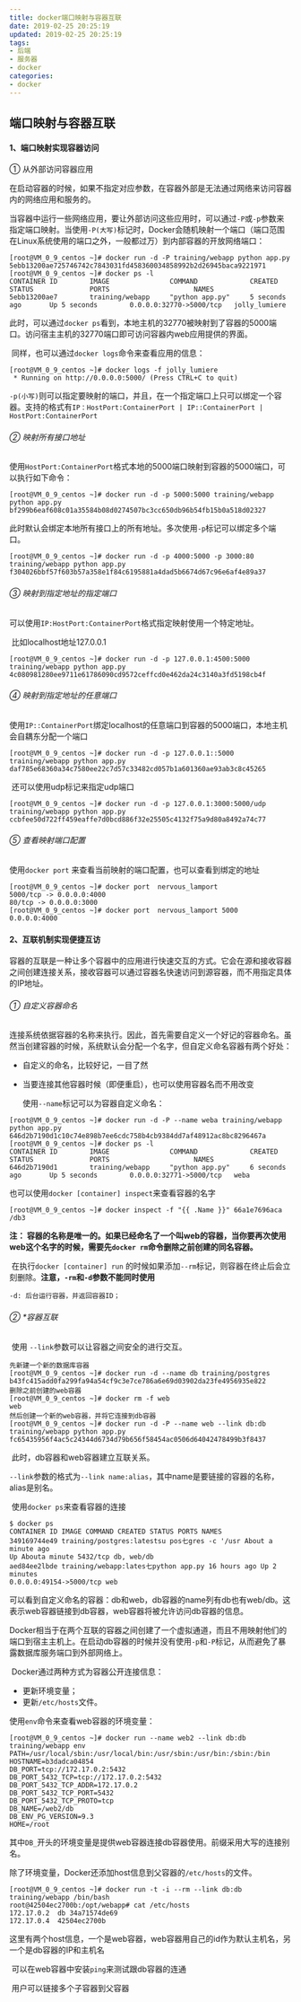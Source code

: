 ```yaml
---
title: docker端口映射与容器互联
date: 2019-02-25 20:25:19
updated: 2019-02-25 20:25:19
tags:
- 后端
- 服务器
- docker
categories:
- docker
---
```


## 端口映射与容器互联

#### 1、端口映射实现容器访问

① 从外部访问容器应用

​	在启动容器的时候，如果不指定对应参数，在容器外部是无法通过网络来访问容器内的网络应用和服务的。

​	当容器中运行一些网络应用，要让外部访问这些应用时，可以通过`-P`或`-p`参数来指定端口映射。当使用`-P(大写)`标记时，Docker会随机映射一个端口（端口范围在Linux系统使用的端口之外，一般都过万）到内部容器的开放网络端口：

```
[root@VM_0_9_centos ~]# docker run -d -P training/webapp python app.py
5ebb13200ae725746742c7843031fd458360034858992b2d26945baca9221971
[root@VM_0_9_centos ~]# docker ps -l
CONTAINER ID        IMAGE               COMMAND             CREATED             STATUS              PORTS                     NAMES
5ebb13200ae7        training/webapp     "python app.py"     5 seconds ago       Up 5 seconds        0.0.0.0:32770->5000/tcp   jolly_lumiere
```

​	此时，可以通过`docker ps`看到，本地主机的32770被映射到了容器的5000端口。访问宿主主机的32770端口即可访问容器内web应用提供的界面。

​	同样，也可以通过`docker logs`命令来查看应用的信息：

```
[root@VM_0_9_centos ~]# docker logs -f jolly_lumiere
 * Running on http://0.0.0.0:5000/ (Press CTRL+C to quit)
```

​	`-p(小写)`则可以指定要映射的端口，并且，在一个指定端口上只可以绑定一个容器。支持的格式有`IP：HostPort:ContainerPort | IP::ContainerPort | HostPort:ContainerPort`

###### ② 映射所有接口地址

​	使用`HostPort:ContainerPort`格式本地的5000端口映射到容器的5000端口，可以执行如下命令：

```
[root@VM_0_9_centos ~]# docker run -d -p 5000:5000 training/webapp python app.py
bf299b6eaf608c01a35584b08d0274507bc3cc650db96b54fb15b0a518d02327
```

​	此时默认会绑定本地所有接口上的所有地址。多次使用`-p`标记可以绑定多个端口。

```
[root@VM_0_9_centos ~]# docker run -d -p 4000:5000 -p 3000:80 training/webapp python app.py
f304026bbf57f603b57a358e1f84c6195881a4dad5b6674d67c96e6af4e89a37
```

###### ③ 映射到指定地址的指定端口

​	可以使用`IP:HostPort:ContainerPort`格式指定映射使用一个特定地址。

​	比如localhost地址127.0.0.1

```
[root@VM_0_9_centos ~]# docker run -d -p 127.0.0.1:4500:5000 training/webapp python app.py
4c080981280ee9711e61786090cd9572ceffcd0e462da24c3140a3fd5198cb4f
```

###### ④ 映射到指定地址的任意端口

​	使用`IP::ContainerPort`绑定localhost的任意端口到容器的5000端口，本地主机会自耦东分配一个端口

```
[root@VM_0_9_centos ~]# docker run -d -p 127.0.0.1::5000 training/webapp python app.py
daf785e68360a34c7580ee22c7d57c33482cd057b1a601360ae93ab3c8c45265
```

​	还可以使用udp标记来指定udp端口

```
[root@VM_0_9_centos ~]# docker run -d -p 127.0.0.1:3000:5000/udp training/webapp python app.py
ccbfee50d722ff459eaffe7d0bcd886f32e25505c4132f75a9d80a8492a74c77
```

###### ⑤ 查看映射端口配置

使用`docker port` 来查看当前映射的端口配置，也可以查看到绑定的地址

```
[root@VM_0_9_centos ~]# docker port  nervous_lamport
5000/tcp -> 0.0.0.0:4000
80/tcp -> 0.0.0.0:3000
[root@VM_0_9_centos ~]# docker port  nervous_lamport 5000
0.0.0.0:4000

```

#### 2、互联机制实现便捷互访

容器的互联是一种让多个容器中的应用进行快速交互的方式。它会在源和接收容器之间创建连接关系，接收容器可以通过容器名快速访问到源容器，而不用指定具体的IP地址。

###### ① 自定义容器命名

​	连接系统依据容器的名称来执行。因此，首先需要自定义一个好记的容器命名。虽然当创建容器的时候，系统默认会分配一个名字，但自定义命名容器有两个好处：

- 自定义的命名，比较好记，一目了然

- 当要连接其他容器时候（即便重启），也可以使用容器名而不用改变

  使用`--name`标记可以为容器自定义命名：

```
[root@VM_0_9_centos ~]# docker run -d -P --name weba training/webapp python app.py
646d2b7190d1c10c74e898b7ee6cdc758b4cb9384dd7af48912ac8bc8296467a
[root@VM_0_9_centos ~]# docker ps -l
CONTAINER ID        IMAGE               COMMAND             CREATED             STATUS              PORTS                     NAMES
646d2b7190d1        training/webapp     "python app.py"     6 seconds ago       Up 5 seconds        0.0.0.0:32771->5000/tcp   weba
```

​	也可以使用`docker [container] inspect`来查看容器的名字

```
[root@VM_0_9_centos ~]# docker inspect -f "{{ .Name }}" 66a1e7696aca 
/db3
```

**注： 容器的名称是唯一的。如果已经命名了一个叫web的容器，当你要再次使用web这个名字的时候，需要先`docker rm`命令删除之前创建的同名容器。**

​	在执行`docker [container] run` 的时候如果添加`--rm`标记，则容器在终止后会立刻删除。**注意，`-rm`和`-d`参数不能同时使用**

```
-d: 后台运行容器，并返回容器ID；
```

###### ② *容器互联

​	使用 `--link`参数可以让容器之间安全的进行交互。

```
先新建一个新的数据库容器
[root@VM_0_9_centos ~]# docker run -d --name db training/postgres
b43fc415add0fa299fa94a54cf9c3e7ce786a6e69d03902da23fe4956935e822
删除之前创建的web容器
[root@VM_0_9_centos ~]# docker rm -f web
web
然后创建一个新的web容器，并将它连接到db容器
[root@VM_0_9_centos ~]# docker run -d -P --name web --link db:db training/webapp python app.py
fc65435956f4ac5c24344d6734d79b656f58454ac0506d64042478499b3f8437
```

​	此时，db容器和web容器建立互联关系。

​	`--link`参数的格式为`--link name:alias`，其中name是要链接的容器的名称，alias是别名。

​	使用`docker ps`来查看容器的连接

```
$ docker ps
CONTAINER ID IMAGE COMMAND CREATED STATUS PORTS NAMES
349169744e49 training/postgres:latestsu pos七gres -c '/usr About a minute ago
Up Abouta minute 5432/tcp db, web/db
aed84ee2lbde training/webapp:lates七python app.py 16 hours ago Up 2 minutes
0.0.0.0:49154->5000/tcp web
```

​	可以看到自定义命名的容器：db和web，db容器的name列有db也有web/db。这表示web容器链接到db容器，web容器将被允许访问db容器的信息。

​	Docker相当于在两个互联的容器之间创建了一个虚拟通道，而且不用映射他们的端口到宿主主机上。在启动db容器的时候并没有使用`-p`和`-P`标记，从而避免了暴露数据库服务端口到外部网络上。

​	Docker通过两种方式为容器公开连接信息：

- 更新环境变量；
- 更新`/etc/hosts`文件。

使用`env`命令来查看web容器的环境变量：

```
[root@VM_0_9_centos ~]# docker run --name web2 --link db:db training/webapp env
PATH=/usr/local/sbin:/usr/local/bin:/usr/sbin:/usr/bin:/sbin:/bin
HOSTNAME=b3dadca04854
DB_PORT=tcp://172.17.0.2:5432
DB_PORT_5432_TCP=tcp://172.17.0.2:5432
DB_PORT_5432_TCP_ADDR=172.17.0.2
DB_PORT_5432_TCP_PORT=5432
DB_PORT_5432_TCP_PROTO=tcp
DB_NAME=/web2/db
DB_ENV_PG_VERSION=9.3
HOME=/root
```

​	其中`DB_`开头的环境变量是提供web容器连接db容器使用。前缀采用大写的连接别名。

​	除了环境变量，Docker还添加host信息到父容器的`/etc/hosts`的文件。

```
[root@VM_0_9_centos ~]# docker run -t -i --rm --link db:db training/webapp /bin/bash
root@42504ec2700b:/opt/webapp# cat /etc/hosts
172.17.0.2	db 34a71574de69
172.17.0.4	42504ec2700b
```

​	这里有两个host信息，一个是web容器，web容器用自己的id作为默认主机名，另一个是db容器的IP和主机名

​	可以在web容器中安装`ping`来测试跟db容器的连通

​	用户可以链接多个子容器到父容器

